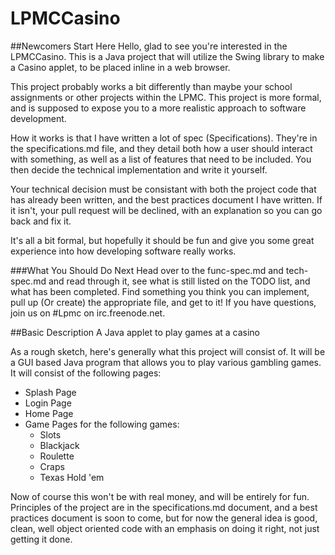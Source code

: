 LPMCCasino
==========
##Newcomers Start Here
Hello, glad to see you're interested in the LPMCCasino. This is a Java project that will utilize the Swing library to
make a Casino applet, to be placed inline in a web browser. 

This project probably works a bit differently than maybe your school assignments or other projects within the LPMC.
This project is more formal, and is supposed to expose you to a more realistic approach to software development. 

How it works is that I have written a lot of spec (Specifications). They're in the specifications.md file, and they
detail both how a user should interact with something, as well as a list of features that need to be included. You
then decide the technical implementation and write it yourself. 

Your technical decision must be consistant with both
the project code that has already been written, and the best practices document I have written. If it isn't, your 
pull request will be declined, with an explanation so you can go back and fix it. 

It's all a bit formal, but hopefully it should be fun and give you some great experience into how developing software 
really works.

###What You Should Do Next
Head over to the func-spec.md and tech-spec.md and read through it, see what is still listed on the TODO list, and what has been completed.
Find something you think you can implement, pull up (Or create) the appropriate file, and get to it! If you have questions,
join us on #Lpmc on irc.freenode.net.

##Basic Description
A Java applet to play games at a casino

As a rough sketch, here's generally what this project will consist of. 
It will be a GUI based Java program that allows you to play various gambling games. It will consist of the following pages:

- Splash Page
- Login Page
- Home Page
- Game Pages for the following games:
    - Slots
    - Blackjack
    - Roulette
    - Craps
    - Texas Hold 'em
    
Now of course this won't be with real money, and will be entirely for fun. 
Principles of the project are in the specifications.md document, and a best practices document is soon to come, but for now
the general idea is good, clean, well object oriented code with an emphasis on doing it right, not just getting it done.